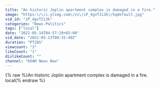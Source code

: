 ```yaml
---
title: "An historic Joplin apartment complex is damaged in a fire."
image: "https:\/\/i.ytimg.com\/vi\/iP_4gvTIi3k\/hqdefault.jpg"
vid_id: "iP_4gvTIi3k"
categories: "News-Politics"
tags: ["local"]
date: "2022-05-14T04:57:29+03:00"
vid_date: "2022-05-13T00:35:49Z"
duration: "PT28S"
viewcount: "3"
likeCount: "1"
dislikeCount: ""
channel: "KOAM News Now"
---
```

{% raw %}An historic Joplin apartment complex is damaged in a fire. local{% endraw %}

